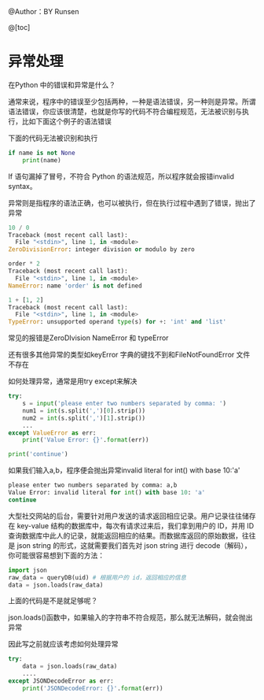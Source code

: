 ﻿@Author：BY Runsen




@[toc]

# 异常处理
在Python 中的错误和异常是什么？

通常来说，程序中的错误至少包括两种，一种是语法错误，另一种则是异常。所谓语法错误，你应该很清楚，也就是你写的代码不符合编程规范，无法被识别与执行，比如下面这个例子的语法错误

下面的代码无法被识别和执行
```python
if name is not None
    print(name)
```
If 语句漏掉了冒号，不符合 Python 的语法规范，所以程序就会报错invalid syntax。


异常则是指程序的语法正确，也可以被执行，但在执行过程中遇到了错误，抛出了异常
```python
10 / 0
Traceback (most recent call last):
  File "<stdin>", line 1, in <module>
ZeroDivisionError: integer division or modulo by zero

order * 2
Traceback (most recent call last):
  File "<stdin>", line 1, in <module>
NameError: name 'order' is not defined

1 + [1, 2]
Traceback (most recent call last):
  File "<stdin>", line 1, in <module>
TypeError: unsupported operand type(s) for +: 'int' and 'list'

```

常见的报错是ZeroDIvision NameError 和 typeError

还有很多其他异常的类型如keyError 字典的键找不到和FileNotFoundError 文件不存在



如何处理异常，通常是用try except来解决
```python
try:
    s = input('please enter two numbers separated by comma: ')
    num1 = int(s.split(',')[0].strip())
    num2 = int(s.split(',')[1].strip())
    ... 
except ValueError as err:
    print('Value Error: {}'.format(err))

print('continue')

```

如果我们输入a,b，程序便会抛出异常invalid literal for int() with base 10:'a'

```python
please enter two numbers separated by comma: a,b
Value Error: invalid literal for int() with base 10: 'a'
continue
```

大型社交网站的后台，需要针对用户发送的请求返回相应记录。用户记录往往储存在 key-value 结构的数据库中，每次有请求过来后，我们拿到用户的 ID，并用 ID 查询数据库中此人的记录，就能返回相应的结果。而数据库返回的原始数据，往往是 json string 的形式，这就需要我们首先对 json string 进行 decode（解码），你可能很容易想到下面的方法：



```python
import json
raw_data = queryDB(uid) # 根据用户的 id，返回相应的信息
data = json.loads(raw_data)

```
上面的代码是不是就足够呢？

json.loads()函数中，如果输入的字符串不符合规范，那么就无法解码，就会抛出异常


因此写之前就应该考虑如何处理异常

```python
try:
    data = json.loads(raw_data)
    ....
except JSONDecodeError as err:
    print('JSONDecodeError: {}'.format(err))

```

